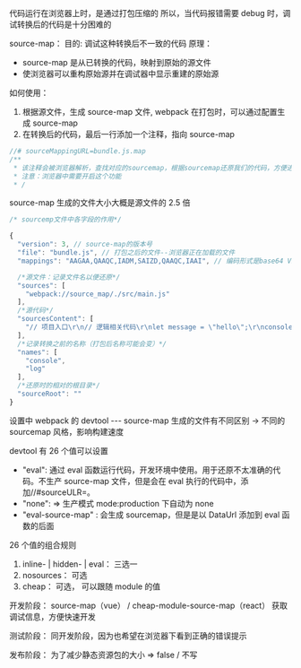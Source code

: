 代码运行在浏览器上时，是通过打包压缩的
所以，当代码报错需要 debug 时，调试转换后的代码是十分困难的

source-map：
目的: 调试这种转换后不一致的代码
原理：

- source-map 是从已转换的代码，映射到原始的源文件
- 使浏览器可以重构原始源并在调试器中显示重建的原始源

如何使用：

1. 根据源文件，生成 source-map 文件, webpack 在打包时，可以通过配置生成 source-map
2. 在转换后的代码，最后一行添加一个注释，指向 source-map

```js
//# sourceMappingURL=bundle.js.map
/**
 * 该注释会被浏览器解析，查找对应的sourcemap，根据sourcemap还原我们的代码，方便进行调试
 * 注意：浏览器中需要开启这个功能
 * /
```

source-map 生成的文件大小大概是源文件的 2.5 倍

```js
/* sourcemp文件中各字段的作用*/

{
  "version": 3, // source-map的版本号
  "file": "bundle.js", // 打包之后的文件--浏览器正在加载的文件
  "mappings": "AAGAA,QAAQC,IADM,SAIZD,QAAQC,IAAI", // 编码形式是base64 VLQ（可变长度值的编码）-- 用于和源文件信息保持映射，记录代码在第几行第几列

  /*源文件：记录文件名以便还原*/
  "sources": [
    "webpack://source_map/./src/main.js"
  ],
  /*源代码*/
  "sourcesContent": [
    "// 项目入口\r\n// 逻辑相关代码\r\nlet message = \"hello\";\r\nconsole.log(message);\r\n\r\nconst foo = () => {\r\n  console.log(\"foo function exec~\");\r\n};\r\n\r\nfoo();\r\n"
  ],
  /*记录转换之前的名称（打包后名称可能会变）*/
  "names": [
    "console",
    "log"
  ],
  /*还原时的相对的根目录*/
  "sourceRoot": ""
}

```

设置中 webpack 的 devtool --- source-map 生成的文件有不同区别 -> 不同的 sourcemap 风格，影响构建速度

devtool 有 26 个值可以设置

- "eval": 通过 eval 函数运行代码，开发环境中使用。用于还原不太准确的代码。不生产 source-map 文件，但是会在 eval 执行的代码中，添加//#sourceULR=。
- "none": => 生产模式 mode:production 下自动为 none
- "eval-source-map" : 会生成 sourcemap，但是是以 DataUrl 添加到 eval 函数的后面

26 个值的组合规则

1. inline- | hidden- | eval： 三选一
2. nosources： 可选
3. cheap： 可选， 可以跟随 module 的值

开发阶段： source-map（vue） / cheap-module-source-map（react） 获取调试信息，方便快速开发

测试阶段： 同开发阶段，因为也希望在浏览器下看到正确的错误提示

发布阶段： 为了减少静态资源包的大小 => false / 不写

